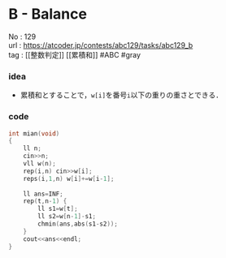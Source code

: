 # B - Balance

No	: 129  
url	: https://atcoder.jp/contests/abc129/tasks/abc129_b  
tag	: [[整数判定]] [[累積和]]  #ABC #gray

### idea
- 累積和とすることで，`w[i]`を番号`i`以下の重りの重さとできる．

### code
```cpp
int	mian(void)
{
	ll n;
	cin>>n;
	vll w(n);
	rep(i,n) cin>>w[i];
	reps(i,1,n) w[i]+=w[i-1];
	
	ll ans=INF;
	rep(t,n-1) {
		ll s1=w[t];
		ll s2=w[n-1]-s1;
		chmin(ans,abs(s1-s2));
	}
	cout<<ans<<endl;
}
```